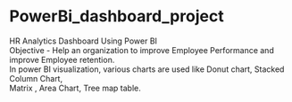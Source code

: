 # PowerBi_dashboard_project
HR Analytics Dashboard Using Power BI   
Objective - Help an organization to improve Employee Performance and improve Employee 
retention.  
In power BI visualization, various charts are used like Donut chart, Stacked Column Chart,        
Matrix , Area Chart, Tree map table.

